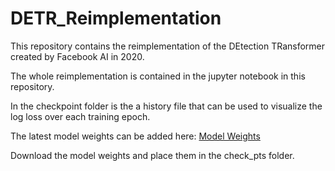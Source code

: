 # DETR_Reimplementation

This repository contains the reimplementation of the DEtection TRansformer created by Facebook AI in 2020.

The whole reimplementation is contained in the jupyter notebook in this repository.

In the checkpoint folder is the a history file that can be used to visualize the log loss over each training epoch.

The latest model weights can be added here: [Model Weights](https://github.com/joshmansky/DETR_Reimplementation/releases/download/Official/model_ep034.pt)


Download the model weights and place them in the check_pts folder.